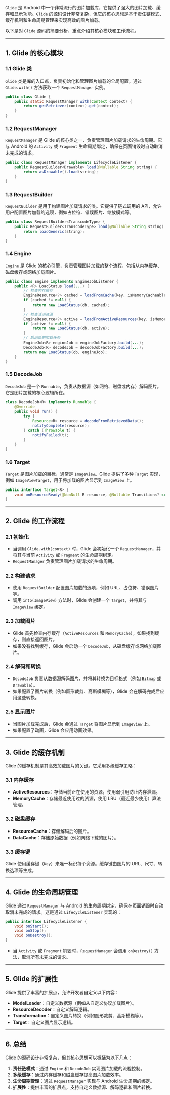 `Glide` 是 Android 中一个非常流行的图片加载库，它提供了强大的图片加载、缓存和显示功能。`Glide` 的源码设计非常复杂，但它的核心思想是基于责任链模式、缓存机制和生命周期管理来实现高效的图片加载。

以下是对 `Glide` 源码的简要分析，重点介绍其核心模块和工作流程。

------

## 1. Glide 的核心模块

### 1.1 **Glide 类**

`Glide` 类是库的入口点，负责初始化和管理图片加载的全局配置。通过 `Glide.with()` 方法获取一个 `RequestManager` 实例。

```java
public class Glide {
    public static RequestManager with(Context context) {
        return getRetriever(context).get(context);
    }
}
```

### 1.2 **RequestManager**

`RequestManager` 是 Glide 的核心类之一，负责管理图片加载请求的生命周期。它与 Android 的 `Activity` 或 `Fragment` 生命周期绑定，确保在页面销毁时自动取消未完成的请求。

```java
public class RequestManager implements LifecycleListener {
    public RequestBuilder<Drawable> load(@Nullable String string) {
        return asDrawable().load(string);
    }
}
```

### 1.3 **RequestBuilder**

`RequestBuilder` 是用于构建图片加载请求的类。它提供了链式调用的 API，允许用户配置图片加载的选项，例如占位符、错误图片、缩放模式等。

```java
public class RequestBuilder<TranscodeType> {
    public RequestBuilder<TranscodeType> load(@Nullable String string) {
        return loadGeneric(string);
    }
}
```

### 1.4 **Engine**

`Engine` 是 Glide 的核心引擎，负责管理图片加载的整个流程，包括从内存缓存、磁盘缓存或网络加载图片。

```java
public class Engine implements EngineJobListener {
    public <R> LoadStatus load(...) {
        // 检查内存缓存
        EngineResource<?> cached = loadFromCache(key, isMemoryCacheable);
        if (cached != null) {
            return new LoadStatus(cb, cached);
        }
        // 检查活动资源
        EngineResource<?> active = loadFromActiveResources(key, isMemoryCacheable);
        if (active != null) {
            return new LoadStatus(cb, active);
        }
        // 启动新的加载任务
        EngineJob<R> engineJob = engineJobFactory.build(...);
        DecodeJob<R> decodeJob = decodeJobFactory.build(...);
        return new LoadStatus(cb, engineJob);
    }
}
```

### 1.5 **DecodeJob**

`DecodeJob` 是一个 `Runnable`，负责从数据源（如网络、磁盘或内存）解码图片。它是图片加载的核心逻辑所在。

```java
class DecodeJob<R> implements Runnable {
    @Override
    public void run() {
        try {
            Resource<R> resource = decodeFromRetrievedData();
            notifyComplete(resource);
        } catch (Throwable t) {
            notifyFailed(t);
        }
    }
}
```

### 1.6 **Target**

`Target` 是图片加载的目标，通常是 `ImageView`。Glide 提供了多种 `Target` 实现，例如 `ImageViewTarget`，用于将加载的图片显示到 `ImageView` 上。

```java
public interface Target<R> {
    void onResourceReady(@NonNull R resource, @Nullable Transition<? super R> transition);
}
```

------

## 2. Glide 的工作流程

### 2.1 **初始化**

- 当调用 `Glide.with(context)` 时，Glide 会初始化一个 `RequestManager`，并将其与当前 `Activity` 或 `Fragment` 的生命周期绑定。
- `RequestManager` 负责管理图片加载请求的生命周期。

### 2.2 **构建请求**

- 使用 `RequestBuilder` 配置图片加载的选项，例如 URL、占位符、错误图片等。
- 调用 `into(ImageView)` 方法时，Glide 会创建一个 `Target`，并将其与 `ImageView` 绑定。

### 2.3 **加载图片**

- Glide 首先检查内存缓存（`ActiveResources` 和 `MemoryCache`），如果找到缓存，则直接返回图片。
- 如果没有找到缓存，Glide 会启动一个 `DecodeJob`，从磁盘缓存或网络加载图片。

### 2.4 **解码和转换**

- `DecodeJob` 负责从数据源解码图片，并将其转换为目标格式（例如 `Bitmap` 或 `Drawable`）。
- 如果配置了图片转换（例如圆形裁剪、高斯模糊等），Glide 会在解码完成后应用这些转换。

### 2.5 **显示图片**

- 当图片加载完成后，Glide 会通过 `Target` 将图片显示到 `ImageView` 上。
- 如果配置了动画，Glide 会应用动画效果。

------

## 3. Glide 的缓存机制

Glide 的缓存机制是其高效加载图片的关键。它采用多级缓存策略：

### 3.1 **内存缓存**

- **ActiveResources**：存储当前正在使用的资源，使用弱引用防止内存泄漏。
- **MemoryCache**：存储最近使用过的资源，使用 LRU（最近最少使用）算法管理。

### 3.2 **磁盘缓存**

- **ResourceCache**：存储解码后的图片。
- **DataCache**：存储原始数据（例如网络下载的图片）。

### 3.3 **缓存键**

Glide 使用缓存键（`Key`）来唯一标识每个资源。缓存键由图片的 URL、尺寸、转换选项等生成。

------

## 4. Glide 的生命周期管理

Glide 通过 `RequestManager` 与 Android 的生命周期绑定，确保在页面销毁时自动取消未完成的请求。这是通过 `LifecycleListener` 实现的：

```java
public interface LifecycleListener {
    void onStart();
    void onStop();
    void onDestroy();
}
```

- 当 `Activity` 或 `Fragment` 销毁时，`RequestManager` 会调用 `onDestroy()` 方法，取消所有未完成的请求。

------

## 5. Glide 的扩展性

Glide 提供了丰富的扩展点，允许开发者自定义以下内容：

- **ModelLoader**：自定义数据源（例如从自定义协议加载图片）。
- **ResourceDecoder**：自定义解码逻辑。
- **Transformation**：自定义图片转换（例如圆形裁剪、高斯模糊等）。
- **Target**：自定义图片显示逻辑。

------

## 6. 总结

Glide 的源码设计非常复杂，但其核心思想可以概括为以下几点：

1. **责任链模式**：通过 `Engine` 和 `DecodeJob` 实现图片加载的流程控制。
2. **多级缓存**：通过内存缓存和磁盘缓存提高图片加载效率。
3. **生命周期管理**：通过 `RequestManager` 实现与 Android 生命周期的绑定。
4. **扩展性**：提供丰富的扩展点，支持自定义数据源、解码逻辑和图片转换。